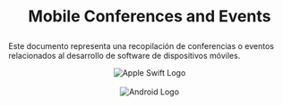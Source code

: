 

# <p style="text-align: center;"> Mobile Conferences and Events </p>

Este documento representa una recopilación de conferencias o eventos relacionados al desarrollo de software de dispositivos móviles.

<center><img src ="https://github.com/igiagante/events/blob/master/images/swift_logo.png" alt="Apple Swift Logo"/></center>
&nbsp;&nbsp;&nbsp;&nbsp;&nbsp;&nbsp;
<center><img src ="https://github.com/igiagante/events/blob/master/images/android_logo.png" alt="Android Logo"/></center>
